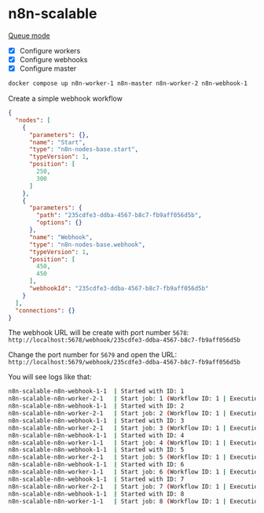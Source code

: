 # n8n-scalable

[Queue mode](https://docs.n8n.io/hosting/scaling/queue-mode/)

- [x] Configure workers
- [x] Configure webhooks
- [x] Configure master

```bash
docker compose up n8n-worker-1 n8n-master n8n-worker-2 n8n-webhook-1
```

Create a simple webhook workflow

```json
{
  "nodes": [
    {
      "parameters": {},
      "name": "Start",
      "type": "n8n-nodes-base.start",
      "typeVersion": 1,
      "position": [
        250,
        300
      ]
    },
    {
      "parameters": {
        "path": "235cdfe3-ddba-4567-b8c7-fb9aff056d5b",
        "options": {}
      },
      "name": "Webhook",
      "type": "n8n-nodes-base.webhook",
      "typeVersion": 1,
      "position": [
        450,
        450
      ],
      "webhookId": "235cdfe3-ddba-4567-b8c7-fb9aff056d5b"
    }
  ],
  "connections": {}
}
```

The webhook URL will be create with port number `5678`: `http://localhost:5678/webhook/235cdfe3-ddba-4567-b8c7-fb9aff056d5b`

Change the port number for `5679` and open the URL: `http://localhost:5679/webhook/235cdfe3-ddba-4567-b8c7-fb9aff056d5b`

You will see logs like that:
```bash
n8n-scalable-n8n-webhook-1-1  | Started with ID: 1
n8n-scalable-n8n-worker-2-1   | Start job: 1 (Workflow ID: 1 | Execution: 9)
n8n-scalable-n8n-webhook-1-1  | Started with ID: 2
n8n-scalable-n8n-worker-2-1   | Start job: 2 (Workflow ID: 1 | Execution: 10)
n8n-scalable-n8n-webhook-1-1  | Started with ID: 3
n8n-scalable-n8n-worker-2-1   | Start job: 3 (Workflow ID: 1 | Execution: 11)
n8n-scalable-n8n-webhook-1-1  | Started with ID: 4
n8n-scalable-n8n-worker-1-1   | Start job: 4 (Workflow ID: 1 | Execution: 12)
n8n-scalable-n8n-webhook-1-1  | Started with ID: 5
n8n-scalable-n8n-worker-2-1   | Start job: 5 (Workflow ID: 1 | Execution: 13)
n8n-scalable-n8n-webhook-1-1  | Started with ID: 6
n8n-scalable-n8n-worker-1-1   | Start job: 6 (Workflow ID: 1 | Execution: 14)
n8n-scalable-n8n-webhook-1-1  | Started with ID: 7
n8n-scalable-n8n-worker-2-1   | Start job: 7 (Workflow ID: 1 | Execution: 15)
n8n-scalable-n8n-webhook-1-1  | Started with ID: 8
n8n-scalable-n8n-worker-1-1   | Start job: 8 (Workflow ID: 1 | Execution: 16)
```